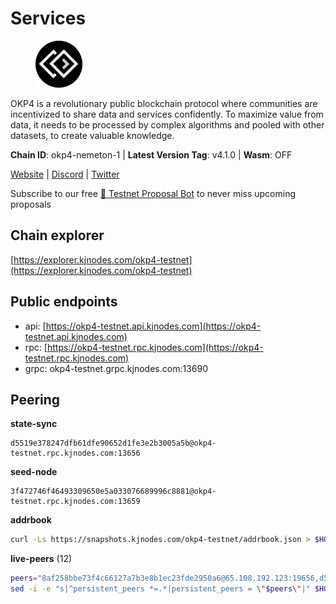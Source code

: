 # Services

<figure><img src="https://raw.githubusercontent.com/kj89/cosmos-images/main/logos/okp4.png" alt=""><figcaption></figcaption></figure>

OKP4 is a revolutionary public blockchain protocol where communities are incentivized to  share data and services confidently. To maximize value from data, it needs to be processed  by complex algorithms and pooled with other datasets, to create valuable knowledge.

**Chain ID**: okp4-nemeton-1 | **Latest Version Tag**: v4.1.0 | **Wasm**: OFF

[Website](https://okp4.network) | [Discord](https://discord.gg/okp4) | [Twitter](https://twitter.com/OKP4_Protocol)



Subscribe to our free [🤖 Testnet Proposal Bot](https://t.me/kjnodes_testnet_proposal_bot) to never miss upcoming proposals


## Chain explorer
[https://explorer.kjnodes.com/okp4-testnet](https://explorer.kjnodes.com/okp4-testnet)

## Public endpoints

* api: [https://okp4-testnet.api.kjnodes.com](https://okp4-testnet.api.kjnodes.com)
* rpc: [https://okp4-testnet.rpc.kjnodes.com](https://okp4-testnet.rpc.kjnodes.com)
* grpc: okp4-testnet.grpc.kjnodes.com:13690

## Peering

**state-sync**

```text
d5519e378247dfb61dfe90652d1fe3e2b3005a5b@okp4-testnet.rpc.kjnodes.com:13656
```

**seed-node**

```text
3f472746f46493309650e5a033076689996c8881@okp4-testnet.rpc.kjnodes.com:13659
```

**addrbook**
```bash
curl -Ls https://snapshots.kjnodes.com/okp4-testnet/addrbook.json > $HOME/.okp4d/config/addrbook.json
```

**live-peers** (12)
```bash
peers="8af258bbe73f4c66127a7b3e8b1ec23fde2950a6@65.108.192.123:19656,d5519e378247dfb61dfe90652d1fe3e2b3005a5b@65.109.68.190:13656,a49302f8999e5a953ebae431c4dde93479e17155@15.235.46.79:26656,8028015d1c6828a0b734f3b108f0853b0e19305e@157.90.176.184:26656,b0b56d944cf1cc569a1e77e0923e075bad94d755@141.95.145.41:28656,540e0e9b33b2d87315fdf7089404671581d36e94@95.217.203.43:26656,b5484e85a8802e0489234904d2b3a2d3c0c16e71@135.181.116.246:26106,8527f34bd6e542304809386896997d12d80e5e0e@65.108.237.232:29656,42fbb917fca6787bc3ab774865f4bb1ef950f114@65.108.226.26:30656,e755eb8016c2f6f5303b2f8d503d9126d235e80f@138.201.35.56:26656,d1c1b729eff9afe7dfd371f190df6282c82ccfad@65.109.89.5:31656,428821d6b64eee5d67da467a4673ce2b1e52955d@54.88.179.178:26656"
sed -i -e "s|^persistent_peers *=.*|persistent_peers = \"$peers\"|" $HOME/.okp4d/config/config.toml
```
